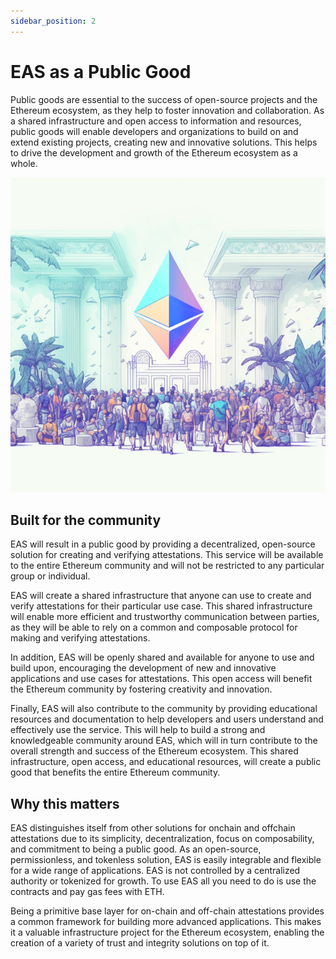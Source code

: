 ```yaml
---
sidebar_position: 2
---
```


# EAS as a Public Good
Public goods are essential to the success of open-source projects and the Ethereum ecosystem, as they help to foster innovation and collaboration. As a shared infrastructure and open access to information and resources, public goods will enable developers and organizations to build on and extend existing projects, creating new and innovative solutions. This helps to drive the development and growth of the Ethereum ecosystem as a whole.

![Eth Public Good](./img/Ethereum-center-of-trust.png)


## Built for the community
EAS will result in a public good by providing a decentralized, open-source solution for creating and verifying attestations. This service will be available to the entire Ethereum community and will not be restricted to any particular group or individual.

EAS will create a shared infrastructure that anyone can use to create and verify attestations for their particular use case. This shared infrastructure will enable more efficient and trustworthy communication between parties, as they will be able to rely on a common and composable protocol for making and verifying attestations.

In addition, EAS will be openly shared and available for anyone to use and build upon, encouraging the development of new and innovative applications and use cases for attestations. This open access will benefit the Ethereum community by fostering creativity and innovation.

Finally, EAS will also contribute to the community by providing educational resources and documentation to help developers and users understand and effectively use the service. This will help to build a strong and knowledgeable community around EAS, which will in turn contribute to the overall strength and success of the Ethereum ecosystem. This shared infrastructure, open access, and educational resources, will create a public good that benefits the entire Ethereum community.


## Why this matters
EAS distinguishes itself from other solutions for onchain and offchain attestations due to its simplicity, decentralization, focus on composability, and commitment to being a public good. As an open-source, permissionless, and tokenless solution, EAS is easily integrable and flexible for a wide range of applications. EAS is not controlled by a centralized authority or tokenized for growth. To use EAS all you need to do is use the contracts and pay gas fees with ETH.

Being a primitive base layer for on-chain and off-chain attestations provides a common framework for building more advanced applications. This makes it a valuable infrastructure project for the Ethereum ecosystem, enabling the creation of a variety of trust and integrity solutions on top of it.
